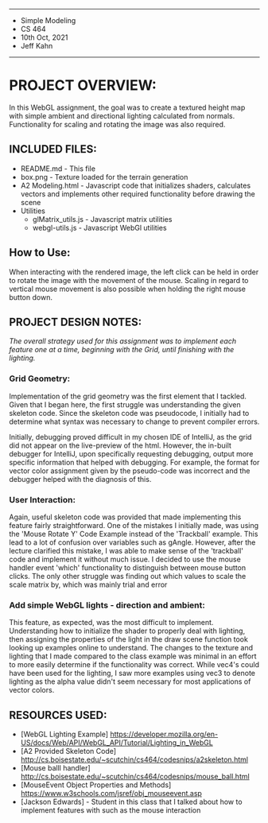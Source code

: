 ****************
* Simple Modeling
* CS 464
* 10th Oct, 2021
* Jeff Kahn
**************** 

# PROJECT OVERVIEW:

In this WebGL assignment, the goal was to create a textured height map with simple ambient and directional lighting calculated from normals.
Functionality for scaling and rotating the image was also required.


## INCLUDED FILES:

* README.md - This file
* box.png - Texture loaded for the terrain generation
* A2 Modeling.html - Javascript code that initializes shaders, calculates vectors and implements other required functionality before drawing the scene
* Utilities
  * glMatrix_utils.js - Javascript matrix utilities
  * webgl-utils.js - Javascript WebGl utilities

## How to Use:
When interacting with the rendered image, the left click can be held in order to rotate the image with the movement of the mouse. Scaling in regard
to vertical mouse movement is also possible when holding the right mouse button down.


## PROJECT DESIGN NOTES:
_The overall strategy used for this assignment was to implement each feature one at a time, beginning with the Grid, until finishing with the lighting._

### Grid Geometry:
Implementation of the grid geometry was the first element that I tackled. Given that I began here, the first struggle was understanding the given skeleton code.
Since the skeleton code was pseudocode, I initially had to determine what syntax was necessary to change to prevent compiler errors.

Initially, debugging proved difficult in my chosen IDE of IntelliJ, as the grid did not appear on the live-preview of the html. However, the in-built
debugger for IntelliJ, upon specifically requesting debugging, output more specific information that helped with debugging. For example, the format for
vector color assignment given by the pseudo-code was incorrect and the debugger helped with the diagnosis of this.


### User Interaction:
Again, useful skeleton code was provided that made implementing this feature fairly straightforward. One of the mistakes I initially made, was using the 
'Mouse Rotate Y' Code Example instead of the 'Trackball' example. This lead to a lot of confusion over variables such as gAngle. However, after the lecture
clarified this mistake, I was able to make sense of the 'trackball' code and implement it without much issue. I decided to use the mouse handler event
'which' functionality to distinguish between mouse button clicks. The only other struggle was finding out which values to scale the scale matrix by, which
was mainly trial and error


### Add simple WebGL lights - direction and ambient:
This feature, as expected, was the most difficult to implement. Understanding how to initialize the shader to properly deal with lighting, then 
assigning the properties of the light in the draw scene function took looking up examples online to understand. The changes to the texture and lighting that I
made compared to the class example was minimal in an effort to more easily determine if the functionality was correct. While vec4's could have been used for the lighting,
I saw more examples using vec3 to denote lighting as the alpha value didn't seem necessary for most applications of vector colors.

## RESOURCES USED:

* [WebGL Lighting Example] https://developer.mozilla.org/en-US/docs/Web/API/WebGL_API/Tutorial/Lighting_in_WebGL
* [A2 Provided Skeleton Code] http://cs.boisestate.edu/~scutchin/cs464/codesnips/a2skeleton.html
* [Mouse balll handler] http://cs.boisestate.edu/~scutchin/cs464/codesnips/mouse_ball.html
* [MouseEvent Object Properties and Methods] https://www.w3schools.com/jsref/obj_mouseevent.asp
* [Jackson Edwards] - Student in this class that I talked about how to implement features with such as the mouse interaction